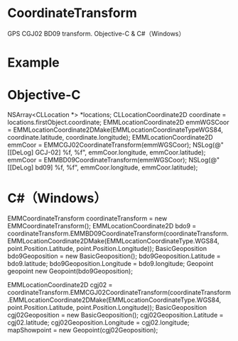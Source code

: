 # CoordinateTransform
GPS  CGJ02 BD09 transform. Objective-C &amp; C#（Windows）


# Example

# Objective-C 
NSArray<CLLocation *> *locations;
CLLocationCoordinate2D coordinate = locations.firstObject.coordinate;
EMMLocationCoordinate2D emmWGSCoor = EMMLocationCoordinate2DMake(EMMLocationCoordinateTypeWGS84, coordinate.latitude, coordinate.longitude);
EMMLocationCoordinate2D emmCoor = EMMCGJ02CoordinateTransform(emmWGSCoor);
NSLog(@"[[DeLog] GCJ-02] %f, %f", emmCoor.longitude, emmCoor.latitude);
emmCoor = EMMBD09CoordinateTransform(emmWGSCoor);
NSLog(@"[[DeLog] bd09] %f, %f", emmCoor.longitude, emmCoor.latitude);
    
    

# C#（Windows）
EMMCoordinateTransform coordinateTransform = new EMMCoordinateTransform();
EMMLocationCoordinate2D bdo9 = coordinateTransform.EMMBD09CoordinateTransform(coordinateTransform.EMMLocationCoordinate2DMake(EMMLocationCoordinateType.WGS84, point.Position.Latitude, point.Position.Longitude));
BasicGeoposition bdo9Geoposition = new BasicGeoposition();
bdo9Geoposition.Latitude = bdo9.latitude;
bdo9Geoposition.Longitude = bdo9.longitude;
Geopoint geopoint new Geopoint(bdo9Geoposition);

EMMLocationCoordinate2D cgj02 = coordinateTransform.EMMCGJ02CoordinateTransform(coordinateTransform.EMMLocationCoordinate2DMake(EMMLocationCoordinateType.WGS84, point.Position.Latitude, point.Position.Longitude));
BasicGeoposition cgj02Geoposition = new BasicGeoposition();
cgj02Geoposition.Latitude = cgj02.latitude;
cgj02Geoposition.Longitude = cgj02.longitude;
mapShowpoint = new Geopoint(cgj02Geoposition);
